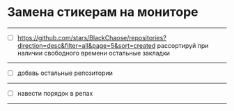 
# Замена стикерам на мониторе

---

- [ ] https://github.com/stars/BlackChaose/repositories?direction=desc&filter=all&page=5&sort=created
рассортируй при наличии свободного времени остальные закладки

---

- [ ] добавь остальные репозитории

---

- [ ] навести порядок в репах 

---
